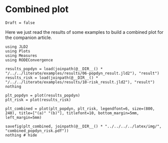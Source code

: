 # Combined plot

```@meta
Draft = false
```

Here we just read the results of some examples to build a combined plot for the companion article.

```@example combined
using JLD2
using Plots
using Measures
using RODEConvergence
```

```@example combined
results_popdyn = load(joinpath(@__DIR__() * "/../../literate/examples/results/06-popdyn_result.jld2"), "result")
results_risk = load(joinpath(@__DIR__() * "/../../literate/examples/results/10-risk_result.jld2"), "result")
nothing
```

```@example combined
plt_popdyn = plot(results_popdyn)
plt_risk = plot(results_risk)

plt_combined = plot(plt_popdyn, plt_risk, legendfont=6, size=(800, 240), title=["(a)" "(b)"], titlefont=10, bottom_margin=5mm, left_margin=5mm)
```

```@example combined
savefig(plt_combined, joinpath(@__DIR__() * "../../../../latex/img/", "combined_popdyn_risk.pdf"))
nothing # hide
```